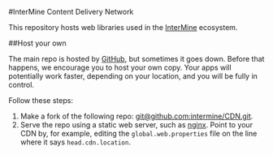 #InterMine Content Delivery Network

This repository hosts web libraries used in the [InterMine](http://intermine.org) ecosystem.

##Host your own

The main repo is hosted by [GitHub](https://status.github.com/), but sometimes it goes down. Before that happens, we encourage you to host your own copy. Your apps will potentially work faster, depending on your location, and you will be fully in control.

Follow these steps:

1. Make a fork of the following repo: [git@github.com:intermine/CDN.git](git@github.com:intermine/CDN.git).
1. Serve the repo using a static web server, such as [nginx](http://nginx.org/en/).
Point to your CDN by, for example, editing the `global.web.properties` file on the line where it says `head.cdn.location`.